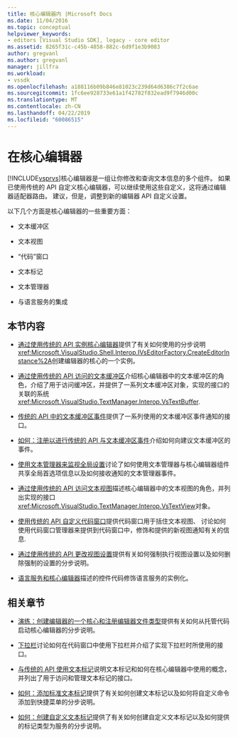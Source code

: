 ```yaml
---
title: 核心编辑器内 |Microsoft Docs
ms.date: 11/04/2016
ms.topic: conceptual
helpviewer_keywords:
- editors [Visual Studio SDK], legacy - core editor
ms.assetid: 8265f31c-c45b-4858-882c-6d9f1e3b9083
author: gregvanl
ms.author: gregvanl
manager: jillfra
ms.workload:
- vssdk
ms.openlocfilehash: a188116b09b846e81023c239d64d6386c7f2c6ae
ms.sourcegitcommit: 1fc6ee928733e61a1f42782f832ead9f7946d00c
ms.translationtype: MT
ms.contentlocale: zh-CN
ms.lasthandoff: 04/22/2019
ms.locfileid: "60086515"
---
```

# <a name="inside-the-core-editor"></a>在核心编辑器
[!INCLUDE[vsprvs](../code-quality/includes/vsprvs_md.md)]核心编辑器是一组让你修改和查询文本信息的多个组件。 如果已使用传统的 API 自定义核心编辑器，可以继续使用这些自定义，这将通过编辑器适配器路由。 建议，但是，调整到新的编辑器 API 自定义设置。

 以下几个方面是核心编辑器的一些重要方面：

- 文本缓冲区

- 文本视图

- “代码”窗口

- 文本标记

- 文本管理器

- 与语言服务的集成

## <a name="in-this-section"></a>本节内容
- [通过使用传统的 API 实例核心编辑器](../extensibility/instantiating-the-core-editor-by-using-the-legacy-api.md)提供了有关如何使用的分步说明<xref:Microsoft.VisualStudio.Shell.Interop.IVsEditorFactory.CreateEditorInstance%2A>创建编辑器的核心的一个实例。

- [通过使用传统的 API 访问的文本缓冲区](../extensibility/accessing-the-text-buffer-by-using-the-legacy-api.md)介绍核心编辑器中的文本缓冲区的角色，介绍了用于访问缓冲区，并提供了一系列文本缓冲区对象，实现的接口的关联的系统<xref:Microsoft.VisualStudio.TextManager.Interop.VsTextBuffer>.

- [传统的 API 中的文本缓冲区事件](../extensibility/text-buffer-events-in-the-legacy-api.md)提供了一系列使用的文本缓冲区事件通知的接口。

- [如何：注册以进行传统的 API 与文本缓冲区事件](../extensibility/how-to-register-for-text-buffer-events-with-the-legacy-api.md)介绍如何向建议文本缓冲区的事件。

- [使用文本管理器来监视全局设置](../extensibility/using-the-text-manager-to-monitor-global-settings.md)讨论了如何使用文本管理器与核心编辑器组件共享全局首选项信息以及如何接收通知的文本管理器事件。

- [通过使用传统的 API 访问文本视图](../extensibility/accessing-thetext-view-by-using-the-legacy-api.md)描述核心编辑器中的文本视图的角色，并列出实现的接口<xref:Microsoft.VisualStudio.TextManager.Interop.VsTextView>对象。

- [使用传统的 API 自定义代码窗口](../extensibility/customizing-code-windows-by-using-the-legacy-api.md)提供代码窗口用于括住文本视图、 讨论如何使用代码窗口管理器来提供到代码窗口中，修饰和提供的新视图通知有关的信息.

- [通过使用传统的 API 更改视图设置](../extensibility/changing-view-settings-by-using-the-legacy-api.md)提供有关如何强制执行视图设置以及如何删除强制的设置的分步说明。

- [语言服务和核心编辑器](../extensibility/language-services-and-the-core-editor.md)描述的控件代码修饰语言服务的实例化。

## <a name="related-sections"></a>相关章节
- [演练：创建编辑器的一个核心和注册编辑器文件类型](../extensibility/walkthrough-creating-a-core-editor-and-registering-an-editor-file-type.md)提供有关如何从托管代码启动核心编辑器的分步说明。

- [下拉栏](../extensibility/drop-down-bar.md)讨论如何在代码窗口中使用下拉栏并介绍了实现下拉栏时所使用的接口。

- [与传统的 API 使用文本标记](../extensibility/using-text-markers-with-the-legacy-api.md)说明文本标记和如何在核心编辑器中使用的概念，并列出了用于访问和管理文本标记的接口。

- [如何：添加标准文本标记](../extensibility/how-to-add-standard-text-markers.md)提供了有关如何创建文本标记以及如何将自定义命令添加到快捷菜单的分步说明。

- [如何：创建自定义文本标记](../extensibility/how-to-create-custom-text-markers.md)提供了有关如何创建自定义文本标记以及如何提供的标记类型为服务的分步说明。